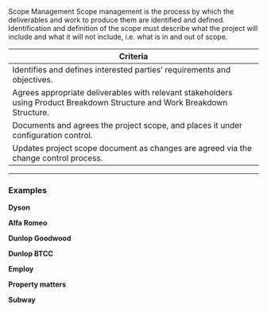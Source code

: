  Scope Management
Scope management is the process by which the deliverables and work to produce them are identified and defined. Identification and definition of the scope must describe what the project will include and what it will not include, i.e. what is in and out of scope.

| Criteria  | 
|------------- | 
|Identifies and defines interested parties’ requirements and objectives.|
|Agrees appropriate deliverables with relevant stakeholders using Product Breakdown Structure and Work Breakdown Structure.|
|Documents and agrees the project scope, and places it under configuration control.|
|Updates project scope document as changes are agreed via the change control process.|

<hr>

### Examples


**Dyson**


**Alfa Romeo**


**Dunlop Goodwood**


**Dunlop BTCC**


**Employ**


**Property matters**


**Subway**

